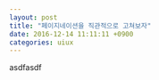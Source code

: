 ```yaml
---
layout: post
title: "페이지네이션을 직관적으로 고쳐보자"
date: 2016-12-14 11:11:11 +0900
categories: uiux
---
```


asdfasdf
